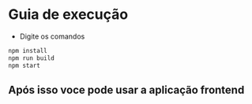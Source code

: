 # Guia de execução

- Digite os comandos

```js
npm install
npm run build
npm start
```

## Após isso voce pode usar a aplicação frontend
